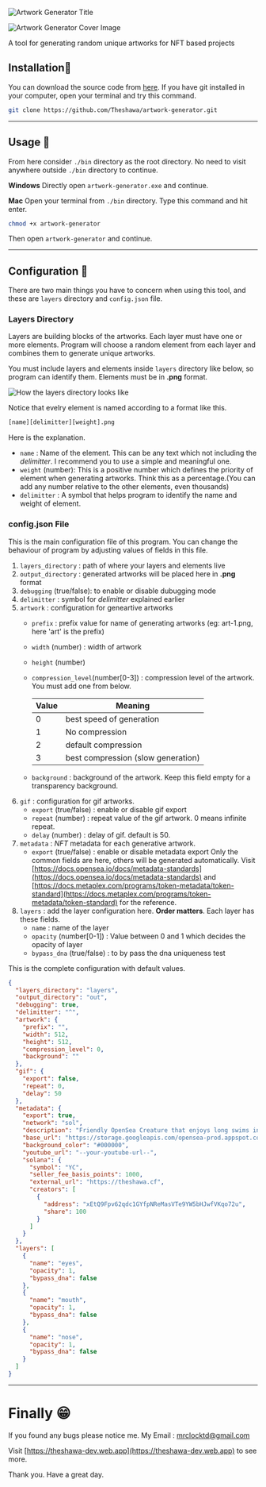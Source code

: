![Artwork Generator Title](assets/title.png)

![Artwork Generator Cover Image](assets/cover-image.png)

A tool for generating random unique artworks for NFT based projects

## Installation🔌

You can download the source code from [here](https://github.com/Theshawa/artwork-generator/archive/refs/heads/main.zip). If you have git installed in your computer, open your terminal and try this command.

```bash
git clone https://github.com/Theshawa/artwork-generator.git
```
---

## Usage 📑

From here consider `./bin` directory as the root directory. No need to visit anywhere outside `./bin` directory to continue.

**Windows**
Directly open `artwork-generator.exe` and continue.

**Mac**
Open your terminal from  `./bin` directory. Type this command and hit enter.

```Bash
chmod +x artwork-generator
```

Then open `artwork-generator` and continue.

---

## Configuration 🔧

There are two main things you have to concern when using this tool, and these are `layers` directory and `config.json` file.


### Layers Directory

Layers are building blocks of the artworks. Each layer must have one or more elements. Program will choose a random element from each layer and combines them to generate unique artworks.

You must include layers and elements inside `layers` directory like below, so program can identify them.
Elements must be in **.png** format.

![How the layers directory looks like](assets/layers.png)

Notice that evelry element is named according to a format like this.

```bash
[name][delimitter][weight].png
```

Here is the explanation.

- `name` : Name of the element. This can be any text which not including the *delimitter*. I recommend you to use a simple and meaningful one.
- `weight` (number): This is a positive number which defines the priority of element when generating artworks. Think this as a percentage.(You can add any number relative to the other elements, even thousands)
- `delimitter` : A symbol that helps program to identify the name and weight of element.


### config.json File

This is the main configuration file of this program. You can change the behaviour of program by adjusting values of fields in this file.

1. `layers_directory` : path of where your layers and elements live
2. `output_directory` : generated artworks will be placed here in **.png** format
3. `debugging` (true/false): to enable or disable dubugging mode
4. `delimitter` : symbol for *delimitter* explained earlier
5. `artwork` : configuration for geneartive artworks
    - `prefix` : prefix value for name of generating artworks (eg: art-1.png, here 'art' is the prefix)
    - `width` (number) : width of artwork 
    - `height` (number)
    - `compression_level`(number[0-3]) : compression level of the artwork. You must add one from below.
  
        | Value        | Meaning           
        | ------------- |-------------| 
        | 0      | best speed of generation
        | 1      | No compression   
        | 2 |  default compression     
        | 3 |  best compression (slow generation)   
    - `background` : background of the artwork. Keep this field empty for a transparency background.
6. `gif` : configuration for gif artworks.
    - `export` (true/false) : enable or disable gif export
    - `repeat` (number) : repeat value of the gif artwork. 0 means infinite repeat.
    - `delay` (number) : delay of gif. default is 50.
7. `metadata` : *NFT* metadata for each generative artwork. 
    - `export` (true/false) : enable or disable metadata export
    Only the common fields are here, others will be generated automatically.
    Visit [https://docs.opensea.io/docs/metadata-standards](https://docs.opensea.io/docs/metadata-standards) and [https://docs.metaplex.com/programs/token-metadata/token-standard](https://docs.metaplex.com/programs/token-metadata/token-standard) for the reference.
8.  `layers` : add the layer configuration here.    **Order matters**.
    Each layer has these fields.
    - `name` : name of the layer
    - `opacity` (number[0-1]) : Value between 0 and 1 which decides the opacity of layer
    - `bypass_dna` (true/false) : to by pass the dna uniqueness test

This is the complete configuration with default values.

```JSON
{
  "layers_directory": "layers",
  "output_directory": "out",
  "debugging": true,
  "delimitter": "^",
  "artwork": {
    "prefix": "",
    "width": 512,
    "height": 512,
    "compression_level": 0,
    "background": ""
  },
  "gif": {
    "export": false,
    "repeat": 0,
    "delay": 50
  },
  "metadata": {
    "export": true,
    "network": "sol",
    "description": "Friendly OpenSea Creature that enjoys long swims in the ocean.",
    "base_url": "https://storage.googleapis.com/opensea-prod.appspot.com/puffs",
    "background_color": "#000000",
    "youtube_url": "--your-youtube-url--",
    "solana": {
      "symbol": "YC",
      "seller_fee_basis_points": 1000,
      "external_url": "https://theshawa.cf",
      "creators": [
        {
          "address": "xEtQ9Fpv62qdc1GYfpNReMasVTe9YW5bHJwfVKqo72u",
          "share": 100
        }
      ]
    }
  },
  "layers": [
    {
      "name": "eyes",
      "opacity": 1,
      "bypass_dna": false
    },
    {
      "name": "mouth",
      "opacity": 1,
      "bypass_dna": false
    },
    {
      "name": "nose",
      "opacity": 1,
      "bypass_dna": false
    }
  ]
}


```


---

# Finally 😁

If you found any bugs please notice me.
My Email : [mrclocktd@gmail.com](mailto:mrclocktd@gmail.com)


Visit [https://theshawa-dev.web.app](https://theshawa-dev.web.app) to see more.

Thank you. 
Have a great day.
